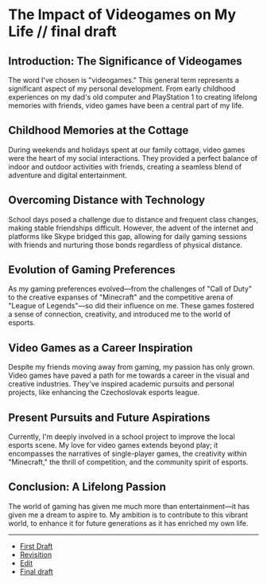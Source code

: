 # The Impact of Videogames on My Life // final draft

## Introduction: The Significance of Videogames
The word I've chosen is "videogames." This general term represents a significant aspect of my personal development. From early childhood experiences on my dad's old computer and PlayStation 1 to creating lifelong memories with friends, video games have been a central part of my life.

## Childhood Memories at the Cottage
During weekends and holidays spent at our family cottage, video games were the heart of my social interactions. They provided a perfect balance of indoor and outdoor activities with friends, creating a seamless blend of adventure and digital entertainment.

## Overcoming Distance with Technology
School days posed a challenge due to distance and frequent class changes, making stable friendships difficult. However, the advent of the internet and platforms like Skype bridged this gap, allowing for daily gaming sessions with friends and nurturing those bonds regardless of physical distance.

## Evolution of Gaming Preferences
As my gaming preferences evolved—from the challenges of "Call of Duty" to the creative expanses of "Minecraft" and the competitive arena of "League of Legends"—so did their influence on me. These games fostered a sense of connection, creativity, and introduced me to the world of esports.

## Video Games as a Career Inspiration
Despite my friends moving away from gaming, my passion has only grown. Video games have paved a path for me towards a career in the visual and creative industries. They've inspired academic pursuits and personal projects, like enhancing the Czechoslovak esports league.

## Present Pursuits and Future Aspirations
Currently, I'm deeply involved in a school project to improve the local esports scene. My love for video games extends beyond play; it encompasses the narratives of single-player games, the creativity within "Minecraft," the thrill of competition, and the community spirit of esports.

## Conclusion: A Lifelong Passion
The world of gaming has given me much more than entertainment—it has given me a dream to aspire to. My ambition is to contribute to this vibrant world, to enhance it for future generations as it has enriched my own life.


-----------------------------------------------------

- [First Draft](first-draft.md)
- [Revisition](revisition.md)
- [Edit](edit.md)
- [Final draft](index.md)
